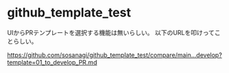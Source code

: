 # github_template_test

UIからPRテンプレートを選択する機能は無いらしい。
以下のURLを叩けってことらしい。

https://github.com/sosanagi/github_template_test/compare/main...develop?template=01_to_develop_PR.md

